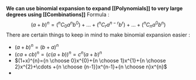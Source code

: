 **We can use binomial expansion to expand [[Polynomials]] to very large degrees using [[Combinations]]**
Formula :$$(a+b)^{n}= (^{n}C_{0}a^{n}b^{0})+...+(^{n}C_{r}a^{n-r}b^{r})+...+(^{n}C_{n}a^{0}b^{n})$$
There are certain things to keep in mind to make binomial expansion easier :
- $(a+b)^{n}=(b+a)^{n}$
- $(ca+cb)^{n}=(c(a+b))^{n}=c^{n}(a+b)^{n}$
- $(1+x)^{n}={n \choose 0}x^{0}+{n \choose 1}x^{1}+{n \choose 2}x^{2}+\cdots +{n \choose {n-1}}x^{n-1}+{n \choose n}x^{n}$
- 